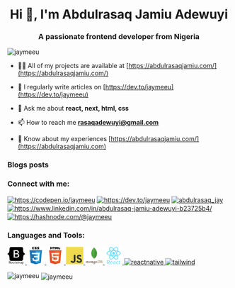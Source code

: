 <h1 align="center">Hi 👋, I'm Abdulrasaq Jamiu Adewuyi</h1>
<h3 align="center">A passionate frontend developer from Nigeria</h3>

<p align="left"> <img src="https://komarev.com/ghpvc/?username=jaymeeu&label=Profile%20views&color=0e75b6&style=flat" alt="jaymeeu" /> </p>

- 👨‍💻 All of my projects are available at [https://abdulrasaqjamiu.com/](https://abdulrasaqjamiu.com/)

- 📝 I regularly write articles on [https://dev.to/jaymeeu](https://dev.to/jaymeeu)

- 💬 Ask me about **react, next, html, css**

- 📫 How to reach me **rasaqadewuyi@gmail.com**

- 📄 Know about my experiences [https://abdulrasaqjamiu.com/](https://abdulrasaqjamiu.com)

### Blogs posts
<!-- BLOG-POST-LIST:START -->
<!-- BLOG-POST-LIST:END -->

<h3 align="left">Connect with me:</h3>
<p align="left">
<a href="https://codepen.io/jaymeeu" target="blank"><img align="center" src="https://raw.githubusercontent.com/rahuldkjain/github-profile-readme-generator/master/src/images/icons/Social/codepen.svg" alt="https://codepen.io/jaymeeu" height="30" width="40" /></a>
<a href="https://dev.to/jaymeeu" target="blank"><img align="center" src="https://raw.githubusercontent.com/rahuldkjain/github-profile-readme-generator/master/src/images/icons/Social/devto.svg" alt="https://dev.to/jaymeeu" height="30" width="40" /></a>
<a href="https://twitter.com/abdulrasaq_jay" target="blank"><img align="center" src="https://raw.githubusercontent.com/rahuldkjain/github-profile-readme-generator/master/src/images/icons/Social/twitter.svg" alt="abdulrasaq_jay" height="30" width="40" /></a>
<a href="https://www.linkedin.com/in/abdulrasaq-jamiu-adewuyi-b23725b4/" target="blank"><img align="center" src="https://raw.githubusercontent.com/rahuldkjain/github-profile-readme-generator/master/src/images/icons/Social/linked-in-alt.svg" alt="https://www.linkedin.com/in/abdulrasaq-jamiu-adewuyi-b23725b4/" height="30" width="40" /></a>
<a href="https://hashnode.com/@jaymeeu" target="blank"><img align="center" src="https://raw.githubusercontent.com/rahuldkjain/github-profile-readme-generator/master/src/images/icons/Social/hashnode.svg" alt="https://hashnode.com/@jaymeeu" height="30" width="40" /></a>
</p>

<h3 align="left">Languages and Tools:</h3>
<p align="left"> <a href="https://getbootstrap.com" target="_blank" rel="noreferrer"> <img src="https://raw.githubusercontent.com/devicons/devicon/master/icons/bootstrap/bootstrap-plain-wordmark.svg" alt="bootstrap" width="40" height="40"/> </a> <a href="https://www.w3schools.com/css/" target="_blank" rel="noreferrer"> <img src="https://raw.githubusercontent.com/devicons/devicon/master/icons/css3/css3-original-wordmark.svg" alt="css3" width="40" height="40"/> </a> <a href="https://www.w3.org/html/" target="_blank" rel="noreferrer"> <img src="https://raw.githubusercontent.com/devicons/devicon/master/icons/html5/html5-original-wordmark.svg" alt="html5" width="40" height="40"/> </a> <a href="https://developer.mozilla.org/en-US/docs/Web/JavaScript" target="_blank" rel="noreferrer"> <img src="https://raw.githubusercontent.com/devicons/devicon/master/icons/javascript/javascript-original.svg" alt="javascript" width="40" height="40"/> </a> <a href="https://www.mongodb.com/" target="_blank" rel="noreferrer"> <img src="https://raw.githubusercontent.com/devicons/devicon/master/icons/mongodb/mongodb-original-wordmark.svg" alt="mongodb" width="40" height="40"/> </a> <a href="https://reactjs.org/" target="_blank" rel="noreferrer"> <img src="https://raw.githubusercontent.com/devicons/devicon/master/icons/react/react-original-wordmark.svg" alt="react" width="40" height="40"/> </a> <a href="https://reactnative.dev/" target="_blank" rel="noreferrer"> <img src="https://reactnative.dev/img/header_logo.svg" alt="reactnative" width="40" height="40"/> </a> <a href="https://tailwindcss.com/" target="_blank" rel="noreferrer"> <img src="https://www.vectorlogo.zone/logos/tailwindcss/tailwindcss-icon.svg" alt="tailwind" width="40" height="40"/> </a> </p>

<p><img align="left" src="https://github-readme-stats.vercel.app/api/top-langs?username=jaymeeu&show_icons=true&locale=en&layout=compact" alt="jaymeeu" /></p>

<p>&nbsp;<img align="center" src="https://github-readme-stats.vercel.app/api?username=jaymeeu&show_icons=true&locale=en" alt="jaymeeu" /></p>
